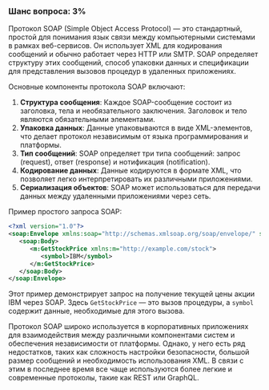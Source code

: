 ### Шанс вопроса: 3%

Протокол SOAP (Simple Object Access Protocol) — это стандартный, простой для понимания язык связи между компьютерными системами в рамках веб-сервисов. Он использует XML для кодирования сообщений и обычно работает через HTTP или SMTP. SOAP определяет структуру этих сообщений, способ упаковки данных и спецификации для представления вызовов процедур в удаленных приложениях.

Основные компоненты протокола SOAP включают:
1. **Структура сообщения**: Каждое SOAP-сообщение состоит из заголовка, тела и необязательного заключения. Заголовок и тело являются обязательными элементами.
2. **Упаковка данных**: Данные упаковываются в виде XML-элементов, что делает протокол независимым от языка программирования и платформы.
3. **Тип сообщений**: SOAP определяет три типа сообщений: запрос (request), ответ (response) и нотификация (notification).
4. **Кодирование данных**: Данные кодируются в формате XML, что позволяет легко интерпретировать их различными приложениями.
5. **Сериализация объектов**: SOAP может использоваться для передачи данных между удаленными приложениями через сеть.

Пример простого запроса SOAP:
```xml
<?xml version="1.0"?>
<soap:Envelope xmlns:soap="http://schemas.xmlsoap.org/soap/envelope/" soap:encodingStyle="http://schemas.xmlsoap.org/soap/encoding/">
   <soap:Body>
      <m:GetStockPrice xmlns:m="http://example.com/stock">
         <symbol>IBM</symbol>
      </m:GetStockPrice>
   </soap:Body>
</soap:Envelope>
```

Этот пример демонстрирует запрос на получение текущей цены акции IBM через SOAP. Здесь `GetStockPrice` — это вызов процедуры, а `symbol` содержит данные, необходимые для этого вызова.

Протокол SOAP широко используется в корпоративных приложениях для взаимодействия между различными компонентами систем и обеспечения независимости от платформы. Однако, у него есть ряд недостатков, таких как сложность настройки безопасности, большой размер сообщений и необходимость использования XML. В связи с этим в последнее время все чаще используются более легкие и современные протоколы, такие как REST или GraphQL.